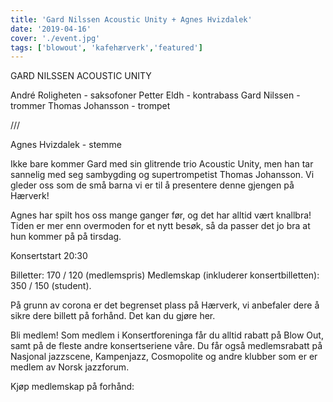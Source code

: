 ```yaml
---
title: 'Gard Nilssen Acoustic Unity + Agnes Hvizdalek'
date: '2019-04-16'
cover: './event.jpg'
tags: ['blowout', 'kafehærverk','featured']
---
```


GARD NILSSEN ACOUSTIC UNITY

André Roligheten - saksofoner
Petter Eldh - kontrabass
Gard Nilssen - trommer
Thomas Johansson - trompet

///


Agnes Hvizdalek - stemme

Ikke bare kommer Gard med sin glitrende trio Acoustic Unity, men han tar sannelig med seg sambygding og supertrompetist Thomas Johansson. Vi gleder oss som de små barna vi er til å presentere denne gjengen på Hærverk!

Agnes har spilt hos oss mange ganger før, og det har alltid vært knallbra! Tiden er mer enn overmoden for et nytt besøk, så da passer det jo bra at hun kommer på på tirsdag.




Konsertstart 20:30

Billetter: 170 / 120 (medlemspris)
Medlemskap (inkluderer konsertbilletten): 350 / 150 (student).

På grunn av corona er det begrenset plass på Hærverk, vi anbefaler dere å sikre dere billett på forhånd. Det kan du gjøre her.

Bli medlem!
Som medlem i Konsertforeninga får du alltid rabatt på Blow Out, samt på de fleste andre konsertseriene våre. Du får også medlemsrabatt på Nasjonal jazzscene, Kampenjazz, Cosmopolite og andre klubber som er er medlem av Norsk jazzforum.

Kjøp medlemskap på forhånd: